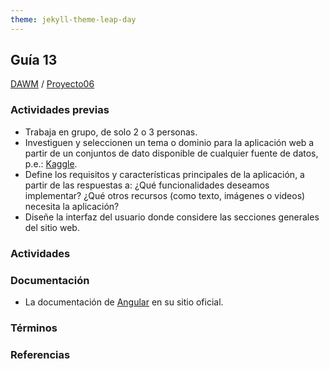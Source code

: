 ```yaml
---
theme: jekyll-theme-leap-day
---
```


## Guía 13

[DAWM](/DAWM/) / [Proyecto06](/DAWM/proyectos/2023/proyecto06)

### Actividades previas

* Trabaja en grupo, de solo 2 o 3 personas.
* Investiguen y seleccionen un tema o dominio para la aplicación web a partir de un conjuntos de dato disponible de cualquier fuente de datos, p.e.: [Kaggle](https://www.kaggle.com/).
* Define los requisitos y características principales de la aplicación, a partir de las respuestas a: ¿Qué funcionalidades deseamos implementar? ¿Qué otros recursos (como texto, imágenes o videos) necesita la aplicación?
* Diseñe la interfaz del usuario donde considere las secciones generales del sitio web. 

### Actividades



### Documentación

* La documentación de [Angular](https://angular.io/) en su sitio oficial.

### Términos

### Referencias
